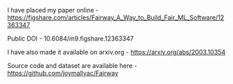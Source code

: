 I have placed my paper online - https://figshare.com/articles/Fairway_A_Way_to_Build_Fair_ML_Software/12363347 

Public DOI - 10.6084/m9.figshare.12363347

I have also made it available on arxiv.org - https://arxiv.org/abs/2003.10354

Source code and dataset are available here - https://github.com/joymallyac/Fairway